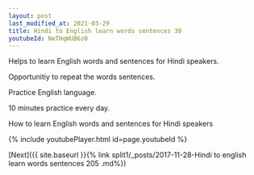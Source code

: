 ```yaml
---
layout: post
last_modified_at: 2021-03-29
title: Hindi to English learn words sentences 30 
youtubeId: NeTHqWUB6z0
---
```

 
 
Helps to learn English words and sentences for Hindi speakers.

Opportunitiy to repeat the words sentences. 

Practice English language. 
 
10 minutes practice every day. 
 
How to learn English words and sentences for Hindi speakers 
 
{% include youtubePlayer.html id=page.youtubeId %}
 
 
[Next]({{ site.baseurl }}{% link  split1/_posts/2017-11-28-Hindi to english learn words sentences 205 .md%})
 

